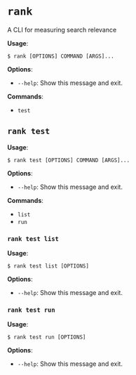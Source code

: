 # `rank`

A CLI for measuring search relevance

**Usage**:

```console
$ rank [OPTIONS] COMMAND [ARGS]...
```

**Options**:

* `--help`: Show this message and exit.

**Commands**:

* `test`

## `rank test`

**Usage**:

```console
$ rank test [OPTIONS] COMMAND [ARGS]...
```

**Options**:

* `--help`: Show this message and exit.

**Commands**:

* `list`
* `run`

### `rank test list`

**Usage**:

```console
$ rank test list [OPTIONS]
```

**Options**:

* `--help`: Show this message and exit.

### `rank test run`

**Usage**:

```console
$ rank test run [OPTIONS]
```

**Options**:

* `--help`: Show this message and exit.
